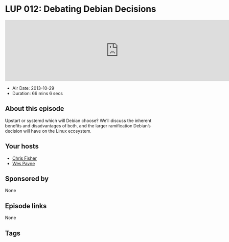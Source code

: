 # LUP 012: Debating Debian Decisions

<iframe src="https://player.fireside.fm/v2/RUkczH-V+_UqZSpMD?theme=dark" width="740" height="200" frameborder="0" scrolling="no"></iframe>

* Air Date: 2013-10-29
* Duration: 66 mins 6 secs

## About this episode

Upstart or systemd which will Debian choose? We’ll discuss the inherent benefits and disadvantages of both, and the larger ramification Debian’s decision will have on the Linux ecosystem.

## Your hosts
* [Chris Fisher](https://linuxunplugged.com/hosts/chrislas)
* [Wes Payne](https://linuxunplugged.com/hosts/wes)

## Sponsored by

None



## Episode links

None



## Tags

